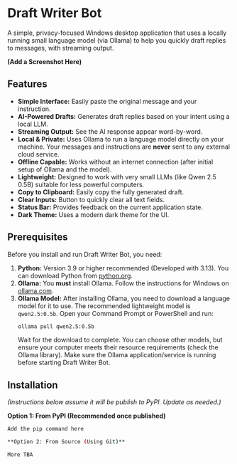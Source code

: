 # Draft Writer Bot

A simple, privacy-focused Windows desktop application that uses a locally running small language model (via Ollama) to help you quickly draft replies to messages, with streaming output.

**(Add a Screenshot Here)**

## Features

* **Simple Interface:** Easily paste the original message and your instruction.
* **AI-Powered Drafts:** Generates draft replies based on your intent using a local LLM.
* **Streaming Output:** See the AI response appear word-by-word.
* **Local & Private:** Uses Ollama to run a language model directly on your machine. Your messages and instructions are **never** sent to any external cloud service.
* **Offline Capable:** Works without an internet connection (after initial setup of Ollama and the model).
* **Lightweight:** Designed to work with very small LLMs (like Qwen 2.5 0.5B) suitable for less powerful computers.
* **Copy to Clipboard:** Easily copy the fully generated draft.
* **Clear Inputs:** Button to quickly clear all text fields.
* **Status Bar:** Provides feedback on the current application state.
* **Dark Theme:** Uses a modern dark theme for the UI.

## Prerequisites

Before you install and run Draft Writer Bot, you need:

1.  **Python:** Version 3.9 or higher recommended (Developed with 3.13). You can download Python from [python.org](https://www.python.org/).
2.  **Ollama:** You **must** install Ollama. Follow the instructions for Windows on [ollama.com](https://ollama.com/).
3.  **Ollama Model:** After installing Ollama, you need to download a language model for it to use. The recommended lightweight model is `qwen2.5:0.5b`. Open your Command Prompt or PowerShell and run:
    ```bash
    ollama pull qwen2.5:0.5b
    ```
    Wait for the download to complete. You can choose other models, but ensure your computer meets their resource requirements (check the Ollama library). Make sure the Ollama application/service is running before starting Draft Writer Bot.

## Installation

*(Instructions below assume it will be publish to PyPI. Update as needed.)*

**Option 1: From PyPI (Recommended once published)**

```bash
Add the pip command here

**Option 2: From Source (Using Git)**

More TBA